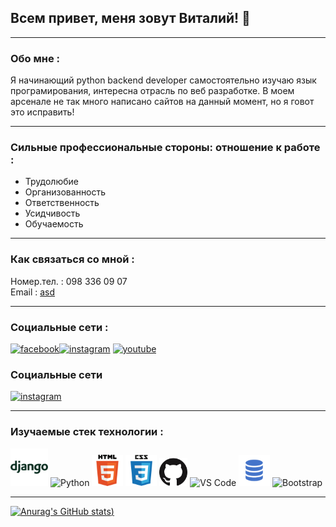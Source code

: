 ##  Всем привет, меня зовут Виталий! 👋
<hr>

### Обо мне : <br>
Я начинающий python backend developer самостоятельно изучаю язык програмирования, интересна отрасль по веб разработке. В моем арсенале не так много написано сайтов на данный момент, но я говот это исправить! 
<hr>

### Сильные профессиональные стороны: отношение к работе :
- Трудолюбие
- Организованность
- Ответственность
- Усидчивость
- Обучаемость
<hr>

### Как связаться со мной :
Номер.тел. : 098 336 09 07 <br>
Email : <a href="
sprinter-100m@ukr.net">asd</a>
<hr>

### Социальные сети :
[<img src="https://camo.githubusercontent.com/6acccefe72a9ad3380c0802e7a78988adad9d186eefff43b715bd7d7d07dc52a/68747470733a2f2f696d672e69636f6e73382e636f6d2f636f6c6f722f39362f3030303030302f66616365626f6f6b2e706e67" alt="facebook" data-canonical-src="https://img.icons8.com/color/96/000000/facebook.png" style="max-width: 100%;">](https://www.facebook.com/profile.php?id=100025923456368)[<img src="https://camo.githubusercontent.com/13b4ab64e1a639ef039c1688b03c7a1a0aaa875a1858fa56888aa09c492aac6a/68747470733a2f2f696d672e69636f6e73382e636f6d2f636f6c6f722f39362f3030303030302f696e7374616772616d2d6e65772e706e67" alt="instagram" data-canonical-src="https://img.icons8.com/color/96/000000/instagram-new.png" style="max-width: 100%;">](https://www.instagram.com/trenirovannyi/) [<img src="https://camo.githubusercontent.com/aec347ccecfb57c504334b6723d26a419c1e7a871d467603d0a301272d5ac329/68747470733a2f2f696d672e69636f6e73382e636f6d2f636f6c6f722f39362f3030303030302f796f75747562652e706e67" alt="youtube" data-canonical-src="https://img.icons8.com/color/96/000000/youtube.png" style="max-width: 100%;">](https://www.youtube.com/channel/https://www.youtube.com/channel/UC5wo3B7nxMAzMII8EtLDQLQ)


### Социальные сети





[<img src='https://cdn.jsdelivr.net/npm/simple-icons@3.0.1/icons/instagram.svg' alt='instagram' height='40'>](https://www.instagram.com/trenirovannyi/)   


<hr>

### Изучаемые стек технологии :
<img title="Django" height="60" src="https://raw.githubusercontent.com/github/explore/80688e429a7d4ef2fca1e82350fe8e3517d3494d/topics/django/django.png" style="max-width: 100%;"> <img title="Python" height="55" src="https://avatars0.githubusercontent.com/u/1525981?s=200&amp;v=4" style="max-width: 100%;">
<img title="HTML5" height="50" src="https://raw.githubusercontent.com/github/explore/80688e429a7d4ef2fca1e82350fe8e3517d3494d/topics/html/html.png" style="max-width: 100%;"> 
<img alt="CSS 3" title="CSS 3" src="https://raw.githubusercontent.com/github/explore/80688e429a7d4ef2fca1e82350fe8e3517d3494d/topics/css/css.png" height="50" style="max-width: 100%;">
<img alt="GitHub" title="GitHub" src="https://raw.githubusercontent.com/github/explore/78df643247d429f6cc873026c0622819ad797942/topics/github/github.png" height="45" style="max-width: 100%;"> <img title="VS Code" alt="VS Code" width="50px" src="https://camo.githubusercontent.com/e9141be13e6bea8c50af6d48f64700246faed666040ead23e74d4fc27bf411e3/68747470733a2f2f696d672e69636f6e73382e636f6d2f666c75656e742f34382f3030303030302f76697375616c2d73747564696f2d636f64652d323031392e706e67" data-canonical-src="https://img.icons8.com/fluent/48/000000/visual-studio-code-2019.png" style="max-width: 100%;"> <img title="SQL" alt="SQL" width="50px" src="https://raw.githubusercontent.com/github/explore/master/topics/sql/sql.png" style="max-width: 100%;"> <img title="Bootstrap" src="https://github.com/MarikIshtar007/MarikIshtar007/raw/master/images/bootstrap.svg" width="50" style="max-width: 100%;">

<hr>


[![Anurag's GitHub stats](https://github-readme-stats.vercel.app/api?username=ZhankovVG&show_icons=true&theme=tokyonight))](https://github.com/anuraghazra/github-readme-stats)


